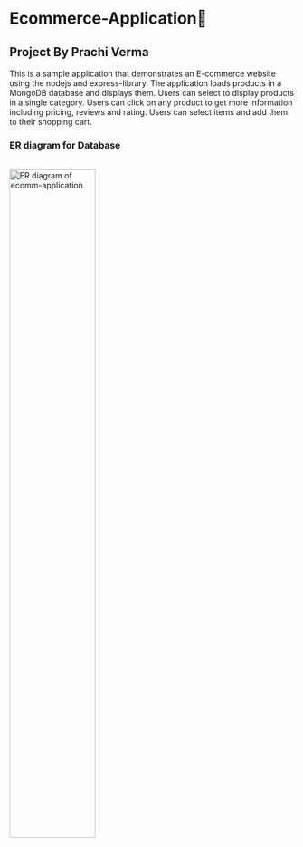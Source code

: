 # Ecommerce-Application📝

## Project By Prachi Verma

<p>This is a sample application that demonstrates an E-commerce website using the nodejs and express-library. The application loads products in a MongoDB database and displays them. Users can select to display products in a single category. Users can click on any product to get more information including pricing, reviews and rating. Users can select items and add them to their shopping cart.</p>

### ER diagram for Database
<br>
<img src="https://user-images.githubusercontent.com/122452175/224475752-969d749b-ddd5-4269-a993-3ba314665757.png" width=55% height=55% alt="ER diagram of ecomm-application">
